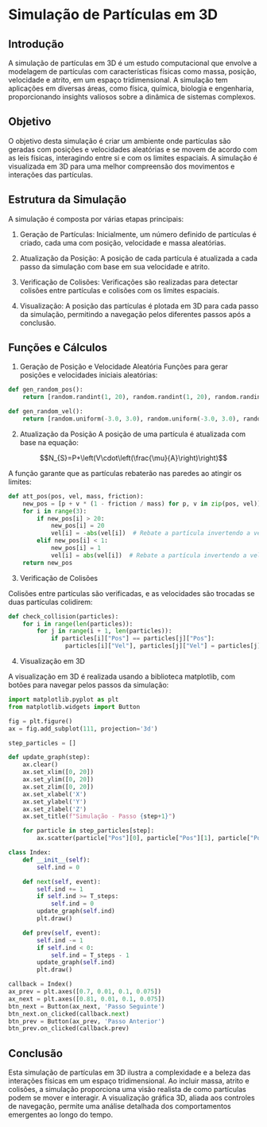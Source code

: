 # Simulação de Partículas em 3D

## Introdução
A simulação de partículas em 3D é um estudo computacional que envolve a modelagem de partículas com características físicas como massa, posição, velocidade e atrito, em um espaço tridimensional. A simulação tem aplicações em diversas áreas, como física, química, biologia e engenharia, proporcionando insights valiosos sobre a dinâmica de sistemas complexos.

## Objetivo
O objetivo desta simulação é criar um ambiente onde partículas são geradas com posições e velocidades aleatórias e se movem de acordo com as leis físicas, interagindo entre si e com os limites espaciais. A simulação é visualizada em 3D para uma melhor compreensão dos movimentos e interações das partículas.

## Estrutura da Simulação
A simulação é composta por várias etapas principais:

1. Geração de Partículas: Inicialmente, um número definido de partículas é criado, cada uma com posição, velocidade e massa aleatórias.

2. Atualização da Posição: A posição de cada partícula é atualizada a cada passo da simulação com base em sua velocidade e atrito.

3. Verificação de Colisões: Verificações são realizadas para detectar colisões entre partículas e colisões com os limites espaciais.

4. Visualização: A posição das partículas é plotada em 3D para cada passo da simulação, permitindo a navegação pelos diferentes passos após a conclusão.

## Funções e Cálculos

1. Geração de Posição e Velocidade Aleatória
Funções para gerar posições e velocidades iniciais aleatórias:
```Python
def gen_random_pos():
    return [random.randint(1, 20), random.randint(1, 20), random.randint(1, 20)]

def gen_random_vel():
    return [random.uniform(-3.0, 3.0), random.uniform(-3.0, 3.0), random.uniform(-3.0, 3.0)]
```

2. Atualização da Posição
A posição de uma partícula é atualizada com base na equação:

$$N_{S}=P+\left(V\cdot\left(\frac{\mu}{A}\right)\right)$$

A função garante que as partículas rebaterão nas paredes ao atingir os limites:

```Python
def att_pos(pos, vel, mass, friction):
    new_pos = [p + v * (1 - friction / mass) for p, v in zip(pos, vel)]
    for i in range(3):
        if new_pos[i] > 20:
            new_pos[i] = 20
            vel[i] = -abs(vel[i])  # Rebate a partícula invertendo a velocidade
        elif new_pos[i] < 1:
            new_pos[i] = 1
            vel[i] = abs(vel[i])  # Rebate a partícula invertendo a velocidade
    return new_pos
```

3. Verificação de Colisões

Colisões entre partículas são verificadas, e as velocidades são trocadas se duas partículas colidirem:

```Python
def check_collision(particles):
    for i in range(len(particles)):
        for j in range(i + 1, len(particles)):
            if particles[i]["Pos"] == particles[j]["Pos"]:
                particles[i]["Vel"], particles[j]["Vel"] = particles[j]["Vel"], particles[i]["Vel"]
```

4. Visualização em 3D

A visualização em 3D é realizada usando a biblioteca matplotlib, com botões para navegar pelos passos da simulação:

```Python
import matplotlib.pyplot as plt
from matplotlib.widgets import Button

fig = plt.figure()
ax = fig.add_subplot(111, projection='3d')

step_particles = []

def update_graph(step):
    ax.clear()
    ax.set_xlim([0, 20])
    ax.set_ylim([0, 20])
    ax.set_zlim([0, 20])
    ax.set_xlabel('X')
    ax.set_ylabel('Y')
    ax.set_zlabel('Z')
    ax.set_title(f"Simulação - Passo {step+1}")

    for particle in step_particles[step]:
        ax.scatter(particle["Pos"][0], particle["Pos"][1], particle["Pos"][2], label=particle["Name"])

class Index:
    def __init__(self):
        self.ind = 0

    def next(self, event):
        self.ind += 1
        if self.ind >= T_steps:
            self.ind = 0
        update_graph(self.ind)
        plt.draw()

    def prev(self, event):
        self.ind -= 1
        if self.ind < 0:
            self.ind = T_steps - 1
        update_graph(self.ind)
        plt.draw()

callback = Index()
ax_prev = plt.axes([0.7, 0.01, 0.1, 0.075])
ax_next = plt.axes([0.81, 0.01, 0.1, 0.075])
btn_next = Button(ax_next, 'Passo Seguinte')
btn_next.on_clicked(callback.next)
btn_prev = Button(ax_prev, 'Passo Anterior')
btn_prev.on_clicked(callback.prev)
```

## Conclusão
Esta simulação de partículas em 3D ilustra a complexidade e a beleza das interações físicas em um espaço tridimensional. Ao incluir massa, atrito e colisões, a simulação proporciona uma visão realista de como partículas podem se mover e interagir. A visualização gráfica 3D, aliada aos controles de navegação, permite uma análise detalhada dos comportamentos emergentes ao longo do tempo.
